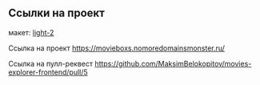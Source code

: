 


## Ссылки на проект


макет: [light-2](https://www.figma.com/file/6FMWkB94wE7KTkcCgUXtnC/%D0%94%D0%B8%D0%BF%D0%BB%D0%BE%D0%BC%D0%BD%D1%8B%D0%B9-%D0%BF%D1%80%D0%BE%D0%B5%D0%BA%D1%82?type=design&node-id=1-951&mode=design&t=VHW83oMK5fSyf084-0)

Ссылка на проект  https://movieboxs.nomoredomainsmonster.ru/

Ссылка на пулл-реквест https://github.com/MaksimBelokopitov/movies-explorer-frontend/pull/5
